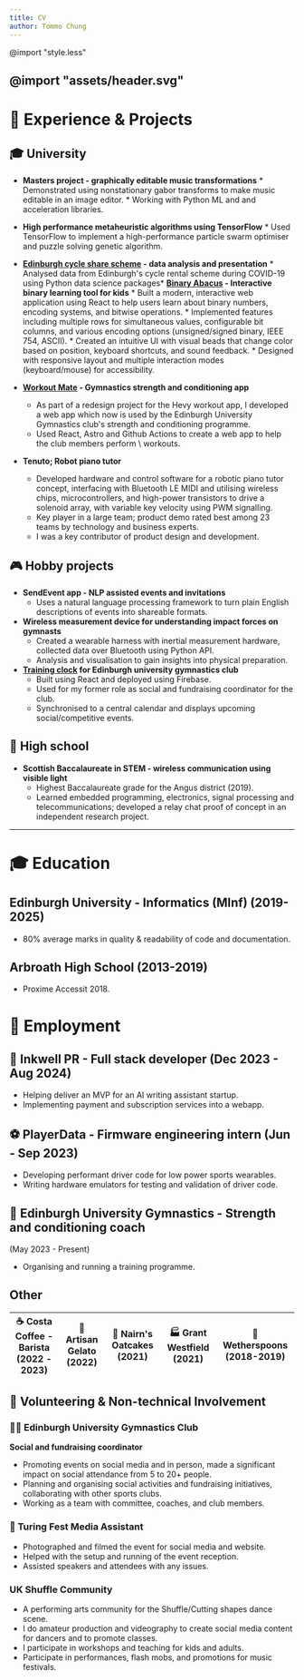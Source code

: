 ```yaml
---
title: CV
author: Tommo Chung
---
```


<link rel="stylesheet" href="style.less">
<link rel="preconnect" href="https://fonts.googleapis.com">
<link rel="preconnect" href="https://fonts.gstatic.com" crossorigin>
<link href="https://fonts.googleapis.com/css2?family=Cal+Sans&family=Lato:ital,wght@0,100;0,300;0,400;0,700;0,900;1,100;1,300;1,400;1,700;1,900&display=swap" rel="stylesheet">


@import "style.less"

@import "assets/header.svg"
---


# 📐 Experience & Projects

## 🎓 University

* **Masters project - graphically editable music transformations**
      * Demonstrated using nonstationary gabor transforms to make music editable in an image editor.
      * Working with Python ML and and acceleration libraries.
* **High performance metaheuristic algorithms using TensorFlow** 
      * Used TensorFlow to implement a high-performance particle swarm optimiser and puzzle solving genetic algorithm.
* **[Edinburgh cycle share scheme](https://redd.it/mrbvvt) - data analysis and presentation** 
      * Analysed data from Edinburgh's cycle rental scheme during COVID-19 using Python data science packages* **[Binary Abacus](https://tommo.page/abacus) - Interactive binary learning tool for kids** 
      * Built a modern, interactive web application using React to help users learn about binary numbers, encoding systems, and bitwise operations.
      * Implemented features including multiple rows for simultaneous values, configurable bit columns, and various encoding options (unsigned/signed binary, IEEE 754, ASCII).
      * Created an intuitive UI with visual beads that change color based on position, keyboard shortcuts, and sound feedback.
      * Designed with responsive layout and multiple interaction modes (keyboard/mouse) for accessibility.
* **[Workout Mate](https://workout.tommo.page) - Gymnastics strength and conditioning app** 
    * As part of a redesign project for the Hevy workout app, I developed a web app which now is used by the Edinburgh University Gymnastics club's strength and conditioning programme.
    * Used React, Astro and Github Actions to create a web app to help the club members perform \\ workouts.

* **Tenuto; Robot piano tutor** 
    * Developed hardware and control software for a robotic piano tutor concept, interfacing with Bluetooth LE MIDI and utilising wireless chips, microcontrollers, and high-power transistors to drive a solenoid array, with variable key velocity using PWM signalling.
    * Key player in a large team; product demo rated best among 23 teams by technology and business experts.
    * I was a key contributor of product design and development.

## 🎮 Hobby projects

  * **SendEvent app - NLP assisted events and invitations** 
      * Uses a natural language processing framework to turn plain English descriptions of events into shareable formats.
  * **Wireless measurement device for understanding impact forces on gymnasts** 
      * Created a wearable harness with inertial measurement hardware, collected data over Bluetooth using Python API.
      * Analysis and visualisation to gain insights into physical preparation.
  * **[Training clock](https://clock.tommo.page) for Edinburgh university gymnastics club** 
      * Built using React and deployed using Firebase.
      * Used for my former role as social and fundraising coordinator for the club.
      * Synchronised to a central calendar and displays upcoming social/competitive events.

## 🏫 High school

  * **Scottish Baccalaureate in STEM - wireless communication using visible light** 
      * Highest Baccalaureate grade for the Angus district (2019).
      * Learned embedded programming, electronics, signal processing and telecommunications; developed a relay chat proof of concept in an independent research project.

---

# 🎓 Education

## Edinburgh University - Informatics (MInf) (2019-2025)
- 80% average marks in quality & readability of code and documentation.

<!-- 
| 👨‍💻 **Programming** | ☁️ **Systems** | 🧮 **Maths** | 🔣 **Theory** | 🎨 **Other** |
|---|---|---|---|---|
| Functional Programming in Haskell | Object-oriented Software Development | Discrete Maths & Probability | Programming Language Design | Mandarin Chinese |
| Algorithms & Data Structures | Operating Systems | Linear Algebra | Formal Logic | Creative Coding for Music |
| Internet-scale computing | Computer Security | Calculus | Cognitive Science | Robotics & Computer Vision |
| Microprocessor Architecture | Metaheuristic & Genetic Algorithms | Data Science & Statistics | m | Computing Education | -->

## Arbroath High School (2013-2019) 
- Proxime Accessit 2018.

# 💼 Employment

## 📝 Inkwell PR - Full stack developer (Dec 2023 - Aug 2024)
- Helping deliver an MVP for an AI writing assistant startup.
- Implementing payment and subscription services into a webapp.

## ⚽ PlayerData - Firmware engineering intern (Jun - Sep 2023)
- Developing performant driver code for low power sports wearables.
- Writing hardware emulators for testing and validation of driver code.

## 💪 Edinburgh University Gymnastics - Strength and conditioning coach
(May 2023 - Present)
- Organising and running a training programme.

## Other
|☕ **Costa Coffee - Barista (2022 - 2023)** |🍦 **Artisan Gelato (2022)** |🍪 **Nairn's Oatcakes (2021)** |🏭 **Grant Westfield (2021)** | 🍴 **Wetherspoons (2018-2019)** |
|-|-|-|-|-|


## 🤝 Volunteering & Non-technical Involvement

### 🤸‍♂️ Edinburgh University Gymnastics Club

**Social and fundraising coordinator**
- Promoting events on social media and in person, made a significant impact on social attendance from 5 to 20+ people.
- Planning and organising social activities and fundraising initiatives, collaborating with other sports clubs.
- Working as a team with committee, coaches, and club members.

### 📰 Turing Fest Media Assistant
- Photographed and filmed the event for social media and website.
- Helped with the setup and running of the event reception.
- Assisted speakers and attendees with any issues.

### UK Shuffle Community 
- A performing arts community for the Shuffle/Cutting shapes dance scene.
- I do amateur production and videography to create social media content for dancers and to promote classes.
- I participate in workshops and teaching for kids and adults.
- Participate in performances, flash mobs, and promotions for music festivals.

